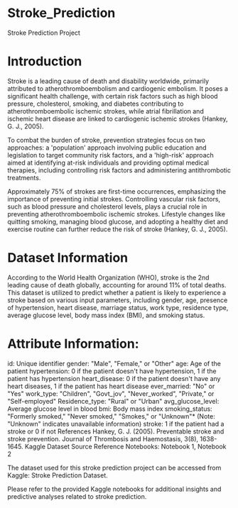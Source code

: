 # Stroke_Prediction
Stroke Prediction Project
# Introduction
Stroke is a leading cause of death and disability worldwide, primarily attributed to atherothromboembolism and cardiogenic embolism. It poses a significant health challenge, with certain risk factors such as high blood pressure, cholesterol, smoking, and diabetes contributing to atherothromboembolic ischemic strokes, while atrial fibrillation and ischemic heart disease are linked to cardiogenic ischemic strokes (Hankey, G. J., 2005).

To combat the burden of stroke, prevention strategies focus on two approaches: a 'population' approach involving public education and legislation to target community risk factors, and a 'high-risk' approach aimed at identifying at-risk individuals and providing optimal medical therapies, including controlling risk factors and administering antithrombotic treatments.

Approximately 75% of strokes are first-time occurrences, emphasizing the importance of preventing initial strokes. Controlling vascular risk factors, such as blood pressure and cholesterol levels, plays a crucial role in preventing atherothromboembolic ischemic strokes. Lifestyle changes like quitting smoking, managing blood glucose, and adopting a healthy diet and exercise routine can further reduce the risk of stroke (Hankey, G. J., 2005).

# Dataset Information
According to the World Health Organization (WHO), stroke is the 2nd leading cause of death globally, accounting for around 11% of total deaths. This dataset is utilized to predict whether a patient is likely to experience a stroke based on various input parameters, including gender, age, presence of hypertension, heart disease, marriage status, work type, residence type, average glucose level, body mass index (BMI), and smoking status.

# Attribute Information:

id: Unique identifier
gender: "Male", "Female," or "Other"
age: Age of the patient
hypertension: 0 if the patient doesn't have hypertension, 1 if the patient has hypertension
heart_disease: 0 if the patient doesn't have any heart diseases, 1 if the patient has heart disease
ever_married: "No" or "Yes"
work_type: "Children", "Govt_jov", "Never_worked", "Private," or "Self-employed"
Residence_type: "Rural" or "Urban"
avg_glucose_level: Average glucose level in blood
bmi: Body mass index
smoking_status: "Formerly smoked," "Never smoked," "Smokes," or "Unknown"* (Note: "Unknown" indicates unavailable information)
stroke: 1 if the patient had a stroke or 0 if not
References
Hankey, G. J. (2005). Preventable stroke and stroke prevention. Journal of Thrombosis and Haemostasis, 3(8), 1638-1645.
Kaggle Dataset Source
Reference Notebooks: Notebook 1, Notebook 2

The dataset used for this stroke prediction project can be accessed from Kaggle: Stroke Prediction Dataset.

Please refer to the provided Kaggle notebooks for additional insights and predictive analyses related to stroke prediction.
